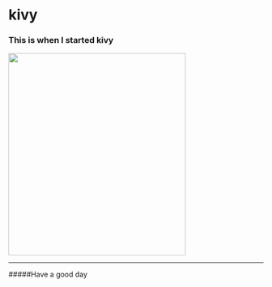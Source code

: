 # kivy
### This is when I started kivy

<img src="https://miro.medium.com/max/785/1*NfDLXFFLp79soRwo7nPifQ.png" height="400" width="350">

<hr>

#####Have a good day
